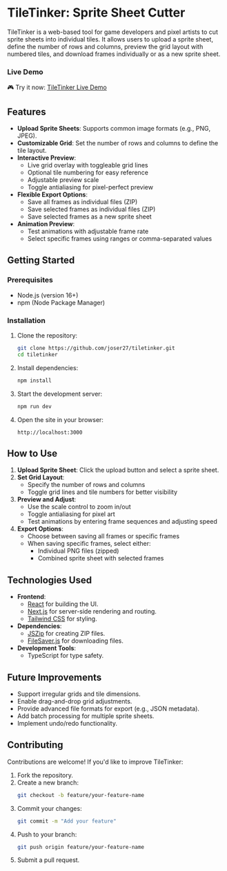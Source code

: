 # **TileTinker: Sprite Sheet Cutter**

TileTinker is a web-based tool for game developers and pixel artists to cut sprite sheets into individual tiles. It allows users to upload a sprite sheet, define the number of rows and columns, preview the grid layout with numbered tiles, and download frames individually or as a new sprite sheet.

### **Live Demo**
🎮 Try it now: [TileTinker Live Demo](https://joser27.github.io/TileTinker/)

## **Features**

- **Upload Sprite Sheets**: Supports common image formats (e.g., PNG, JPEG).
- **Customizable Grid**: Set the number of rows and columns to define the tile layout.
- **Interactive Preview**:
  - Live grid overlay with toggleable grid lines
  - Optional tile numbering for easy reference
  - Adjustable preview scale
  - Toggle antialiasing for pixel-perfect preview
- **Flexible Export Options**:
  - Save all frames as individual files (ZIP)
  - Save selected frames as individual files (ZIP)
  - Save selected frames as a new sprite sheet
- **Animation Preview**:
  - Test animations with adjustable frame rate
  - Select specific frames using ranges or comma-separated values

## **Getting Started**

### **Prerequisites**
- Node.js (version 16+)
- npm (Node Package Manager)

### **Installation**
1. Clone the repository:
   ```bash
   git clone https://github.com/joser27/tiletinker.git
   cd tiletinker
   ```
2. Install dependencies:
   ```bash
   npm install
   ```

3. Start the development server:
   ```bash
   npm run dev
   ```

4. Open the site in your browser:
   ```
   http://localhost:3000
   ```

## **How to Use**
1. **Upload Sprite Sheet**: Click the upload button and select a sprite sheet.
2. **Set Grid Layout**: 
   - Specify the number of rows and columns
   - Toggle grid lines and tile numbers for better visibility
3. **Preview and Adjust**:
   - Use the scale control to zoom in/out
   - Toggle antialiasing for pixel art
   - Test animations by entering frame sequences and adjusting speed
4. **Export Options**:
   - Choose between saving all frames or specific frames
   - When saving specific frames, select either:
     - Individual PNG files (zipped)
     - Combined sprite sheet with selected frames

## **Technologies Used**
- **Frontend**:
  - [React](https://reactjs.org/) for building the UI.
  - [Next.js](https://nextjs.org/) for server-side rendering and routing.
  - [Tailwind CSS](https://tailwindcss.com/) for styling.
- **Dependencies**:
  - [JSZip](https://stuk.github.io/jszip/) for creating ZIP files.
  - [FileSaver.js](https://github.com/eligrey/FileSaver.js/) for downloading files.
- **Development Tools**:
  - TypeScript for type safety.

## **Future Improvements**
- Support irregular grids and tile dimensions.
- Enable drag-and-drop grid adjustments.
- Provide advanced file formats for export (e.g., JSON metadata).
- Add batch processing for multiple sprite sheets.
- Implement undo/redo functionality.

## **Contributing**
Contributions are welcome! If you'd like to improve TileTinker:
1. Fork the repository.
2. Create a new branch:
   ```bash
   git checkout -b feature/your-feature-name
   ```
3. Commit your changes:
   ```bash
   git commit -m "Add your feature"
   ```
4. Push to your branch:
   ```bash
   git push origin feature/your-feature-name
   ```
5. Submit a pull request.
